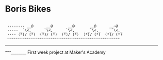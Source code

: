 # Boris Bikes
```
                                                           
 -------- __@      __@       __@       __@      __~@       
 ----- _`\<,_    _`\<,_    _`\<,_     _`\<,_    _`\<,_
 ---- (*)/ (*)  (*)/ (*)  (*)/ (*)  (*)/ (*)  (*)/ (*)
 ~~~~~~~~~~~~~~~~~~~~~~~~~~~~~~~~~~~~~~~~~~~~~~~~~~~~

```
___

^^^________
First week project at Maker's Academy